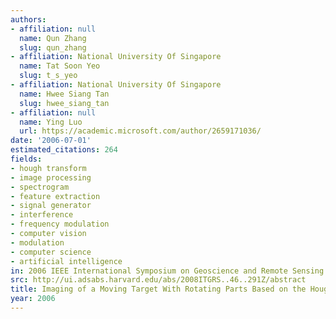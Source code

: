 ```yaml
---
authors:
- affiliation: null
  name: Qun Zhang
  slug: qun_zhang
- affiliation: National University Of Singapore
  name: Tat Soon Yeo
  slug: t_s_yeo
- affiliation: National University Of Singapore
  name: Hwee Siang Tan
  slug: hwee_siang_tan
- affiliation: null
  name: Ying Luo
  url: https://academic.microsoft.com/author/2659171036/
date: '2006-07-01'
estimated_citations: 264
fields:
- hough transform
- image processing
- spectrogram
- feature extraction
- signal generator
- interference
- frequency modulation
- computer vision
- modulation
- computer science
- artificial intelligence
in: 2006 IEEE International Symposium on Geoscience and Remote Sensing
src: http://ui.adsabs.harvard.edu/abs/2008ITGRS..46..291Z/abstract
title: Imaging of a Moving Target With Rotating Parts Based on the Hough Transform
year: 2006
---
```

